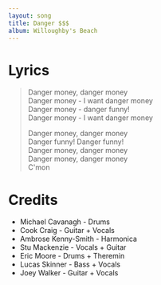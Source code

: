 ```yaml
---
layout: song
title: Danger $$$
album: Willoughby's Beach
---
```


# Lyrics

> Danger money, danger money  
> Danger money - I want danger money  
> Danger money - danger funny!  
> Danger money - I want danger money  
>  
> Danger money, danger money  
> Danger funny! Danger funny!  
> Danger money, danger money  
> Danger money, danger money  
> C'mon  

# Credits

* Michael Cavanagh - Drums  
* Cook Craig - Guitar + Vocals  
* Ambrose Kenny-Smith - Harmonica  
* Stu Mackenzie - Vocals + Guitar  
* Eric Moore - Drums + Theremin  
* Lucas Skinner - Bass + Vocals  
* Joey Walker - Guitar + Vocals  
